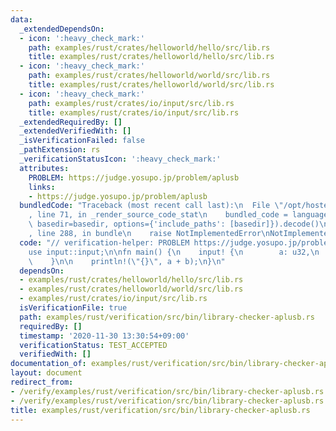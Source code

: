 ```yaml
---
data:
  _extendedDependsOn:
  - icon: ':heavy_check_mark:'
    path: examples/rust/crates/helloworld/hello/src/lib.rs
    title: examples/rust/crates/helloworld/hello/src/lib.rs
  - icon: ':heavy_check_mark:'
    path: examples/rust/crates/helloworld/world/src/lib.rs
    title: examples/rust/crates/helloworld/world/src/lib.rs
  - icon: ':heavy_check_mark:'
    path: examples/rust/crates/io/input/src/lib.rs
    title: examples/rust/crates/io/input/src/lib.rs
  _extendedRequiredBy: []
  _extendedVerifiedWith: []
  _isVerificationFailed: false
  _pathExtension: rs
  _verificationStatusIcon: ':heavy_check_mark:'
  attributes:
    PROBLEM: https://judge.yosupo.jp/problem/aplusb
    links:
    - https://judge.yosupo.jp/problem/aplusb
  bundledCode: "Traceback (most recent call last):\n  File \"/opt/hostedtoolcache/Python/3.9.2/x64/lib/python3.9/site-packages/onlinejudge_verify/documentation/build.py\"\
    , line 71, in _render_source_code_stat\n    bundled_code = language.bundle(stat.path,\
    \ basedir=basedir, options={'include_paths': [basedir]}).decode()\n  File \"/opt/hostedtoolcache/Python/3.9.2/x64/lib/python3.9/site-packages/onlinejudge_verify/languages/rust.py\"\
    , line 288, in bundle\n    raise NotImplementedError\nNotImplementedError\n"
  code: "// verification-helper: PROBLEM https://judge.yosupo.jp/problem/aplusb\n\n\
    use input::input;\n\nfn main() {\n    input! {\n        a: u32,\n        b: u32,\n\
    \    }\n\n    println!(\"{}\", a + b);\n}\n"
  dependsOn:
  - examples/rust/crates/helloworld/hello/src/lib.rs
  - examples/rust/crates/helloworld/world/src/lib.rs
  - examples/rust/crates/io/input/src/lib.rs
  isVerificationFile: true
  path: examples/rust/verification/src/bin/library-checker-aplusb.rs
  requiredBy: []
  timestamp: '2020-11-30 13:30:54+09:00'
  verificationStatus: TEST_ACCEPTED
  verifiedWith: []
documentation_of: examples/rust/verification/src/bin/library-checker-aplusb.rs
layout: document
redirect_from:
- /verify/examples/rust/verification/src/bin/library-checker-aplusb.rs
- /verify/examples/rust/verification/src/bin/library-checker-aplusb.rs.html
title: examples/rust/verification/src/bin/library-checker-aplusb.rs
---
```

